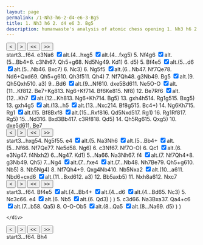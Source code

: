 ```yaml
---
layout: page
permalink: /1-Nh3-h6-2-d4-e6-3-Bg5
title: 1. Nh3 h6 2. d4 e6 3. Bg5
description: humanwaste's analysis of atomic chess opening 1. Nh3 h6 2. d4 e6 3. Bg5
---
```

<body>
  <div class="gamecontainer selected">
    <div id="game0" style="display: flex; flex-direction: column;">
      <div id="board0" class="boardcontainer"></div>
      <div class="noselect">
        <input class="back" id="back0" type="button" value="<">
        <input class="forward" id="forward0" type="button" value=">">
        <input class="backback" id="backback0" type="button" value="<<">
        <input class="forwardforward" id="forwardforward0" type="button" value=">>">
      </div>
    </div>
    <div class="move-list game0 scroller" id="board0variation">
      <span class="move" id="board0move0">start</span><span class="move" id="board0move1">3...f6</span><span class="move" id="board0move2">4. e3</span><span class="move" id="board0move3"><span class="figurine">N</span>a6</span>
    <input type="checkbox" id="checkbox0-3" class="toggler" checked/><label for="checkbox0-3">alt.</label>(<span class="game0 variation" id="board0variation3"><span class="move" id="board0move3-0">4...hxg5</span>
    <input type="checkbox" id="checkbox0-3-0" class="toggler" checked/><label for="checkbox0-3-0">alt.</label>(<span class="game0 variation" id="board0variation3-0"><span class="move" id="board0move3-0-0">4...fxg5</span></span>)
    <span class="move" id="board0move3-1">5. <span class="figurine">N</span>f4</span><span class="move" id="board0move3-2">g6</span>
    <input type="checkbox" id="checkbox0-3-2" class="toggler" checked/><label for="checkbox0-3-2">alt.</label>(<span class="game0 variation" id="board0variation3-2"><span class="move" id="board0move3-2-0">5...<span class="figurine">B</span>b4+</span><span class="move" id="board0move3-2-1">6. c3</span><span class="move" id="board0move3-2-2"><span class="figurine">N</span>h6</span><span class="move" id="board0move3-2-3">7. <span class="figurine">Q</span>h5+</span><span class="move" id="board0move3-2-4">g6</span><span class="move" id="board0move3-2-5">8. <span class="figurine">N</span>d5</span><span class="move" id="board0move3-2-6"><span class="figurine">N</span>g4</span><span class="move" id="board0move3-2-7">9. <span class="figurine">K</span>d1</span></span>)
    <span class="move" id="board0move3-3">6. d5</span></span>)
    <span class="move" id="board0move4">5. <span class="figurine">B</span>f4</span><span class="move" id="board0move5">e5</span>
    <input type="checkbox" id="checkbox0-5" class="toggler" checked/><label for="checkbox0-5">alt.</label>(<span class="game0 variation" id="board0variation5"><span class="move" id="board0move5-0">5...d6</span>
    <input type="checkbox" id="checkbox0-5-0" class="toggler" checked/><label for="checkbox0-5-0">alt.</label>(<span class="game0 variation" id="board0variation5-0"><span class="move" id="board0move5-0-0">5...<span class="figurine">N</span>b4</span><span class="move" id="board0move5-0-1">6. <span class="figurine">B</span>xc7</span></span>)
    <span class="move" id="board0move5-1">6. <span class="figurine">N</span>c3</span></span>)
    <span class="move" id="board0move6">6. <span class="figurine">N</span>g5</span><span class="move" id="board0move7">f5</span>
    <input type="checkbox" id="checkbox0-7" class="toggler" checked/><label for="checkbox0-7">alt.</label>(<span class="game0 variation" id="board0variation7"><span class="move" id="board0move7-0">6...<span class="figurine">N</span>b4</span><span class="move" id="board0move7-1">7. <span class="figurine">N</span>f7</span><span class="move" id="board0move7-2"><span class="figurine">Q</span>e7</span><span class="move" id="board0move7-3">8. <span class="figurine">N</span>d6+</span><span class="move" id="board0move7-4"><span class="figurine">Q</span>xd6</span><span class="move" id="board0move7-5">9. <span class="figurine">Q</span>h5+</span><span class="move" id="board0move7-6">g6</span><span class="move" id="board0move7-7">10. <span class="figurine">Q</span>h3</span><span class="move" id="board0move7-8">f5</span><span class="move" id="board0move7-9">11. <span class="figurine">Q</span>h4</span></span>)
    <span class="move" id="board0move8">7. <span class="figurine">N</span>f7</span><span class="move" id="board0move9"><span class="figurine">Q</span>h4</span><span class="move" id="board0move10">8. g3</span><span class="move" id="board0move11"><span class="figurine">N</span>b4</span><span class="move" id="board0move12">9. <span class="figurine">B</span>g5</span>
    <input type="checkbox" id="checkbox0-12" class="toggler" checked/><label for="checkbox0-12">alt.</label>(<span class="game0 variation" id="board0variation12"><span class="move" id="board0move12-0">9. <span class="figurine">Q</span>h5</span><span class="move" id="board0move12-1"><span class="figurine">Q</span>xh5</span><span class="move" id="board0move12-2">10. a3</span></span>)
    <span class="move" id="board0move13">9...<span class="figurine">B</span>d6</span>
    <input type="checkbox" id="checkbox0-13" class="toggler" checked/><label for="checkbox0-13">alt.</label>(<span class="game0 variation" id="board0variation13"><span class="move" id="board0move13-0">9...<span class="figurine">N</span>f6</span><span class="move" id="board0move13-1">10. dxe5</span><span class="move" id="board0move13-2"><span class="figurine">B</span>d6</span><span class="move" id="board0move13-3">11. <span class="figurine">N</span>e5</span><span class="move" id="board0move13-4">O-O</span>
    <input type="checkbox" id="checkbox0-13-4" class="toggler" checked/><label for="checkbox0-13-4">alt.</label>(<span class="game0 variation" id="board0variation13-4"><span class="move" id="board0move13-4-0">11...<span class="figurine">K</span>f8</span><span class="move" id="board0move13-4-1">12. <span class="figurine">B</span>e7+</span><span class="move" id="board0move13-4-2"><span class="figurine">K</span>g8</span><span class="move" id="board0move13-4-3">13. <span class="figurine">N</span>g6+</span><span class="move" id="board0move13-4-4"><span class="figurine">K</span>f7</span><span class="move" id="board0move13-4-5">14. <span class="figurine">B</span>f6</span><span class="move" id="board0move13-4-6"><span class="figurine">K</span>e8</span><span class="move" id="board0move13-4-7">15. <span class="figurine">N</span>f8</span></span>)
    <span class="move" id="board0move13-5">12. <span class="figurine">B</span>e7</span><span class="move" id="board0move13-6"><span class="figurine">R</span>f6</span>
    <input type="checkbox" id="checkbox0-13-6" class="toggler" checked/><label for="checkbox0-13-6">alt.</label>(<span class="game0 variation" id="board0variation13-6"><span class="move" id="board0move13-6-0">12...<span class="figurine">K</span>h7</span>
    <input type="checkbox" id="checkbox0-13-6-0" class="toggler" checked/><label for="checkbox0-13-6-0">alt.</label>(<span class="game0 variation" id="board0variation13-6-0"><span class="move" id="board0move13-6-0-0">12...<span class="figurine">K</span>h8</span><span class="move" id="board0move13-6-0-1">13. <span class="figurine">N</span>g6+</span><span class="move" id="board0move13-6-0-2"><span class="figurine">K</span>h7</span><span class="move" id="board0move13-6-0-3">14. <span class="figurine">B</span>g5</span></span>)
    <span class="move" id="board0move13-6-1">13. gxh4</span><span class="move" id="board0move13-6-2">h5</span><span class="move" id="board0move13-6-3">14. <span class="figurine">R</span>g1</span><span class="move" id="board0move13-6-4">g5</span><span class="move" id="board0move13-6-5">15. <span class="figurine">B</span>xg5</span></span>)
    <span class="move" id="board0move13-7">13. gxh4</span><span class="move" id="board0move13-8">g5</span>
    <input type="checkbox" id="checkbox0-13-8" class="toggler" checked/><label for="checkbox0-13-8">alt.</label>(<span class="game0 variation" id="board0variation13-8"><span class="move" id="board0move13-8-0">13...h5</span>
    <input type="checkbox" id="checkbox0-13-8-0" class="toggler" checked/><label for="checkbox0-13-8-0">alt.</label>(<span class="game0 variation" id="board0variation13-8-0"><span class="move" id="board0move13-8-0-0">13...<span class="figurine">N</span>xc2</span><span class="move" id="board0move13-8-0-1">14. <span class="figurine">B</span>f8</span><span class="move" id="board0move13-8-0-2">g5</span><span class="move" id="board0move13-8-0-3">15. <span class="figurine">B</span>c4+</span></span>)
    <span class="move" id="board0move13-8-1">14. <span class="figurine">N</span>g6</span><span class="move" id="board0move13-8-2"><span class="figurine">K</span>h7</span><span class="move" id="board0move13-8-3">15. <span class="figurine">R</span>g1</span>
    <input type="checkbox" id="checkbox0-13-8-3" class="toggler" checked/><label for="checkbox0-13-8-3">alt.</label>(<span class="game0 variation" id="board0variation13-8-3"><span class="move" id="board0move13-8-3-0">15. <span class="figurine">B</span>f8</span><span class="move" id="board0move13-8-3-1"><span class="figurine">B</span>xf8</span>
    <input type="checkbox" id="checkbox0-13-8-3-1" class="toggler" checked/><label for="checkbox0-13-8-3-1">alt.</label>(<span class="game0 variation" id="board0variation13-8-3-1"><span class="move" id="board0move13-8-3-1-0">15...<span class="figurine">R</span>xf8</span><span class="move" id="board0move13-8-3-1-1">16. <span class="figurine">Q</span>d5</span><span class="move" id="board0move13-8-3-1-2"><span class="figurine">N</span>xd5</span><span class="move" id="board0move13-8-3-1-3">17. <span class="figurine">R</span>g1</span></span>)
    <span class="move" id="board0move13-8-3-2">16. <span class="figurine">R</span>g1</span><span class="move" id="board0move13-8-3-3"><span class="figurine">R</span>f8</span><span class="move" id="board0move13-8-3-4">17. <span class="figurine">R</span>g5</span></span>)
    <span class="move" id="board0move13-8-4">15...<span class="figurine">N</span>d3</span><span class="move" id="board0move13-8-5">16. <span class="figurine">B</span>xd3</span><span class="move" id="board0move13-8-6"><span class="figurine">B</span>b4</span><span class="move" id="board0move13-8-7">17. c3</span><span class="move" id="board0move13-8-8"><span class="figurine">R</span>f8</span><span class="move" id="board0move13-8-9">18. <span class="figurine">Q</span>d5</span></span>)
    <span class="move" id="board0move13-9">14. <span class="figurine">Q</span>h5</span><span class="move" id="board0move13-10"><span class="figurine">R</span>g6</span><span class="move" id="board0move13-11">15. <span class="figurine">Q</span>xg5</span></span>)
    <span class="move" id="board0move14">10. dxe5</span><span class="move" id="board0move15">d6</span><span class="move" id="board0move16">11. <span class="figurine">B</span>e7</span>
    </div>
  </div>
  <div class="gamecontainer">
    <div id="game1" style="display: flex; flex-direction: column;">
      <div id="board1" class="boardcontainer"></div>
      <div class="noselect">
        <input class="back" id="back1" type="button" value="<">
        <input class="forward" id="forward1" type="button" value=">">
        <input class="backback" id="backback1" type="button" value="<<">
        <input class="forwardforward" id="forwardforward1" type="button" value=">>">
      </div>
    </div>
    <div class="move-list game1 scroller" id="board1variation">
      <span class="move" id="board1move0">start</span><span class="move" id="board1move1">3...hxg5</span><span class="move" id="board1move2">4. <span class="figurine">N</span>g5</span><span class="move" id="board1move3">f5</span><span class="move" id="board1move4">5. e4</span>
    <input type="checkbox" id="checkbox1-4" class="toggler" checked/><label for="checkbox1-4">alt.</label>(<span class="game1 variation" id="board1variation4"><span class="move" id="board1move4-0">5. <span class="figurine">N</span>a3</span><span class="move" id="board1move4-1"><span class="figurine">N</span>h6</span>
    <input type="checkbox" id="checkbox1-4-1" class="toggler" checked/><label for="checkbox1-4-1">alt.</label>(<span class="game1 variation" id="board1variation4-1"><span class="move" id="board1move4-1-0">5...<span class="figurine">B</span>b4+</span>
    <input type="checkbox" id="checkbox1-4-1-0" class="toggler" checked/><label for="checkbox1-4-1-0">alt.</label>(<span class="game1 variation" id="board1variation4-1-0"><span class="move" id="board1move4-1-0-0">5...<span class="figurine">N</span>f6</span><span class="move" id="board1move4-1-0-1">6. <span class="figurine">N</span>f7</span><span class="move" id="board1move4-1-0-2"><span class="figurine">Q</span>e7</span><span class="move" id="board1move4-1-0-3">7. <span class="figurine">N</span>e5</span><span class="move" id="board1move4-1-0-4">d5</span><span class="move" id="board1move4-1-0-5">8. <span class="figurine">N</span>g6</span></span>)
    <span class="move" id="board1move4-1-1">6. c3</span><span class="move" id="board1move4-1-2"><span class="figurine">N</span>f6</span><span class="move" id="board1move4-1-3">7. <span class="figurine">N</span>f7</span><span class="move" id="board1move4-1-4">O-O</span></span>)
    <span class="move" id="board1move4-2">6. <span class="figurine">Q</span>c1</span>
    <input type="checkbox" id="checkbox1-4-2" class="toggler" checked/><label for="checkbox1-4-2">alt.</label>(<span class="game1 variation" id="board1variation4-2"><span class="move" id="board1move4-2-0">6. e3</span><span class="move" id="board1move4-2-1"><span class="figurine">N</span>g4</span><span class="move" id="board1move4-2-2">7. f4</span><span class="move" id="board1move4-2-3"><span class="figurine">N</span>xh2</span></span>)
    <span class="move" id="board1move4-3">6...<span class="figurine">N</span>g4</span><span class="move" id="board1move4-4">7. <span class="figurine">K</span>d1</span></span>)
    <span class="move" id="board1move5">5...<span class="figurine">N</span>a6</span><span class="move" id="board1move6">6. <span class="figurine">N</span>a3</span><span class="move" id="board1move7"><span class="figurine">N</span>h6</span><span class="move" id="board1move8">7. f4</span>
    <input type="checkbox" id="checkbox1-8" class="toggler" checked/><label for="checkbox1-8">alt.</label>(<span class="game1 variation" id="board1variation8"><span class="move" id="board1move8-0">7. <span class="figurine">N</span>f7</span><span class="move" id="board1move8-1"><span class="figurine">Q</span>h4+</span><span class="move" id="board1move8-2">8. g3</span><span class="move" id="board1move8-3"><span class="figurine">N</span>b4</span><span class="move" id="board1move8-4">9. <span class="figurine">Q</span>h5</span></span>)
    <span class="move" id="board1move9">7...<span class="figurine">N</span>g4</span>
    <input type="checkbox" id="checkbox1-9" class="toggler" checked/><label for="checkbox1-9">alt.</label>(<span class="game1 variation" id="board1variation9"><span class="move" id="board1move9-0">7...fxe4</span>
    <input type="checkbox" id="checkbox1-9-0" class="toggler" checked/><label for="checkbox1-9-0">alt.</label>(<span class="game1 variation" id="board1variation9-0"><span class="move" id="board1move9-0-0">7...<span class="figurine">N</span>b4</span><span class="move" id="board1move9-0-1">8. <span class="figurine">N</span>h7</span><span class="move" id="board1move9-0-2"><span class="figurine">B</span>e7</span><span class="move" id="board1move9-0-3">9. <span class="figurine">Q</span>h5+</span><span class="move" id="board1move9-0-4">g6</span><span class="move" id="board1move9-0-5">10. <span class="figurine">N</span>b5</span></span>)
    <span class="move" id="board1move9-1">8. <span class="figurine">N</span>b5</span><span class="move" id="board1move9-2"><span class="figurine">N</span>g4</span></span>)
    <span class="move" id="board1move10">8. <span class="figurine">N</span>f7</span><span class="move" id="board1move11"><span class="figurine">Q</span>h4+</span><span class="move" id="board1move12">9. <span class="figurine">Q</span>xg4</span><span class="move" id="board1move13"><span class="figurine">N</span>b4</span><span class="move" id="board1move14">10. <span class="figurine">N</span>b5</span><span class="move" id="board1move15"><span class="figurine">N</span>xa2</span>
    <input type="checkbox" id="checkbox1-15" class="toggler" checked/><label for="checkbox1-15">alt.</label>(<span class="game1 variation" id="board1variation15"><span class="move" id="board1move15-0">10...a6</span><span class="move" id="board1move15-1">11. <span class="figurine">N</span>bd6+</span><span class="move" id="board1move15-2">cxd6</span>
    <input type="checkbox" id="checkbox1-15-2" class="toggler" checked/><label for="checkbox1-15-2">alt.</label>(<span class="game1 variation" id="board1variation15-2"><span class="move" id="board1move15-2-0">11...<span class="figurine">B</span>xd6</span><span class="move" id="board1move15-2-1">12. a3</span></span>)
    <span class="move" id="board1move15-3">12. <span class="figurine">B</span>b5</span><span class="move" id="board1move15-4">axb5</span></span>)
    <span class="move" id="board1move16">11. <span class="figurine">N</span>xh8</span><span class="move" id="board1move17">a6</span><span class="move" id="board1move18">12. <span class="figurine">N</span>xc7</span>
    </div>
  </div>
  <div class="gamecontainer">
    <div id="game2" style="display: flex; flex-direction: column;">
      <div id="board2" class="boardcontainer"></div>
      <div class="noselect">
        <input class="back" id="back2" type="button" value="<">
        <input class="forward" id="forward2" type="button" value=">">
        <input class="backback" id="backback2" type="button" value="<<">
        <input class="forwardforward" id="forwardforward2" type="button" value=">>">
      </div>
    </div>
    <div class="move-list game2 scroller" id="board2variation">
      <span class="move" id="board2move0">start</span><span class="move" id="board2move1">3...f6</span><span class="move" id="board2move2">4. <span class="figurine">B</span>f4</span><span class="move" id="board2move3">e5</span>
    <input type="checkbox" id="checkbox2-3" class="toggler" checked/><label for="checkbox2-3">alt.</label>(<span class="game2 variation" id="board2variation3"><span class="move" id="board2move3-0">4...<span class="figurine">B</span>b4+</span>
    <input type="checkbox" id="checkbox2-3-0" class="toggler" checked/><label for="checkbox2-3-0">alt.</label>(<span class="game2 variation" id="board2variation3-0"><span class="move" id="board2move3-0-0">4...d6</span>
    <input type="checkbox" id="checkbox2-3-0-0" class="toggler" checked/><label for="checkbox2-3-0-0">alt.</label>(<span class="game2 variation" id="board2variation3-0-0"><span class="move" id="board2move3-0-0-0">4...<span class="figurine">B</span>d6</span><span class="move" id="board2move3-0-0-1">5. <span class="figurine">N</span>c3</span></span>)
    <span class="move" id="board2move3-0-1">5. <span class="figurine">N</span>c3</span><span class="move" id="board2move3-0-2">c6</span><span class="move" id="board2move3-0-3">6. e4</span>
    <input type="checkbox" id="checkbox2-3-0-3" class="toggler" checked/><label for="checkbox2-3-0-3">alt.</label>(<span class="game2 variation" id="board2variation3-0-3"><span class="move" id="board2move3-0-3-0">6. <span class="figurine">N</span>b5</span>
    <input type="checkbox" id="checkbox2-3-0-3-0" class="toggler" checked/><label for="checkbox2-3-0-3-0">alt.</label>(<span class="game2 variation" id="board2variation3-0-3-0"><span class="move" id="board2move3-0-3-0-0">6. <span class="figurine">Q</span>d3</span></span>)
    </span>)
    </span>)
    <span class="move" id="board2move3-1">5. c3</span><span class="move" id="board2move3-2">d6</span><span class="move" id="board2move3-3">6. <span class="figurine">N</span>a3</span><span class="move" id="board2move3-4"><span class="figurine">B</span>xa3</span><span class="move" id="board2move3-5">7. <span class="figurine">Q</span>a4+</span><span class="move" id="board2move3-6">c6</span>
    <input type="checkbox" id="checkbox2-3-6" class="toggler" checked/><label for="checkbox2-3-6">alt.</label>(<span class="game2 variation" id="board2variation3-6"><span class="move" id="board2move3-6-0">7...b5</span><span class="move" id="board2move3-6-1">8. <span class="figurine">Q</span>a5</span></span>)
    <span class="move" id="board2move3-7">8. O-O-O</span><span class="move" id="board2move3-8">b5</span>
    <input type="checkbox" id="checkbox2-3-8" class="toggler" checked/><label for="checkbox2-3-8">alt.</label>(<span class="game2 variation" id="board2variation3-8"><span class="move" id="board2move3-8-0">8...<span class="figurine">Q</span>a5</span>
    <input type="checkbox" id="checkbox2-3-8-0" class="toggler" checked/><label for="checkbox2-3-8-0">alt.</label>(<span class="game2 variation" id="board2variation3-8-0"><span class="move" id="board2move3-8-0-0">8...<span class="figurine">N</span>a6</span><span class="move" id="board2move3-8-0-1">9. d5</span></span>)
    </span>)
    </span>)
    
    </div>
  </div>
  <div class="gamecontainer">
    <div id="game3" style="display: flex; flex-direction: column;">
      <div id="board3" class="boardcontainer"></div>
      <div class="noselect">
        <input class="back" id="back3" type="button" value="<">
        <input class="forward" id="forward3" type="button" value=">">
        <input class="backback" id="backback3" type="button" value="<<">
        <input class="forwardforward" id="forwardforward3" type="button" value=">>">
      </div>
    </div>
    <div class="move-list game3 scroller" id="board3variation">
      <span class="move" id="board3move0">start</span><span class="move" id="board3move1">3...f6</span><span class="move" id="board3move2">4. <span class="figurine">B</span>h4</span>
    </div>
  </div>

  <script>
    const numOfBoards = 4
    const fenlist =
    [
      [["rnbqkbnr/pppp1pp1/4p2p/6B1/3P4/7N/PPP1PPPP/RN1QKB1R b KQkq - 1 3",null],["rnbqkbnr/pppp2p1/4pp1p/6B1/3P4/7N/PPP1PPPP/RN1QKB1R w KQkq - 0 4",null],["rnbqkbnr/pppp2p1/4pp1p/6B1/3P4/4P2N/PPP2PPP/RN1QKB1R b KQkq - 0 4",null],["r1bqkbnr/pppp2p1/n3pp1p/6B1/3P4/4P2N/PPP2PPP/RN1QKB1R w KQkq - 1 5",[["rnbqkbnr/pppp2p1/4pp2/8/3P4/4P2N/PPP2PPP/RN1QKB1R w KQkq - 0 5",[["rnbqkbnr/pppp2p1/4p2p/8/3P4/4P2N/PPP2PPP/RN1QKB1R w KQkq - 0 5",null]]],["rnbqkbnr/pppp2p1/4pp2/8/3P1N2/4P3/PPP2PPP/RN1QKB1R b KQkq - 1 5",null],["rnbqkbnr/pppp4/4ppp1/8/3P1N2/4P3/PPP2PPP/RN1QKB1R w KQkq - 0 6",[["rnbqk1nr/pppp2p1/4pp2/8/1b1P1N2/4P3/PPP2PPP/RN1QKB1R w KQkq - 2 6",null],["rnbqk1nr/pppp2p1/4pp2/8/1b1P1N2/2P1P3/PP3PPP/RN1QKB1R b KQkq - 0 6",null],["rnbqk2r/pppp2p1/4pp1n/8/1b1P1N2/2P1P3/PP3PPP/RN1QKB1R w KQkq - 1 7",null],["rnbqk2r/pppp2p1/4pp1n/7Q/1b1P1N2/2P1P3/PP3PPP/RN2KB1R b KQkq - 2 7",null],["rnbqk2r/pppp4/4pppn/7Q/1b1P1N2/2P1P3/PP3PPP/RN2KB1R w KQkq - 0 8",null],["rnbqk2r/pppp4/4pppn/3N3Q/1b1P4/2P1P3/PP3PPP/RN2KB1R b KQkq - 1 8",null],["rnbqk2r/pppp4/4ppp1/3N3Q/1b1P2n1/2P1P3/PP3PPP/RN2KB1R w KQkq - 2 9",null],["rnbqk2r/pppp4/4ppp1/3N3Q/1b1P2n1/2P1P3/PP3PPP/RN1K1B1R b kq - 3 9",null]]],["rnbqkbnr/pppp4/4ppp1/3P4/5N2/4P3/PPP2PPP/RN1QKB1R b KQkq - 0 6",null]]],["r1bqkbnr/pppp2p1/n3pp1p/8/3P1B2/4P2N/PPP2PPP/RN1QKB1R b KQkq - 2 5",null],["r1bqkbnr/pppp2p1/n4p1p/4p3/3P1B2/4P2N/PPP2PPP/RN1QKB1R w KQkq - 0 6",[["r1bqkbnr/ppp3p1/n2ppp1p/8/3P1B2/4P2N/PPP2PPP/RN1QKB1R w KQkq - 0 6",[["r1bqkbnr/pppp2p1/4pp1p/8/1n1P1B2/4P2N/PPP2PPP/RN1QKB1R w KQkq - 3 6",null],["r3kbnr/pp1p2p1/4pp1p/8/1n1P4/4P2N/PPP2PPP/RN1QKB1R b KQkq - 0 6",null]]],["r1bqkbnr/ppp3p1/n2ppp1p/8/3P1B2/2N1P2N/PPP2PPP/R2QKB1R b KQkq - 1 6",null]]],["r1bqkbnr/pppp2p1/n4p1p/4p1N1/3P1B2/4P3/PPP2PPP/RN1QKB1R b KQkq - 1 6",null],["r1bqkbnr/pppp2p1/n6p/4ppN1/3P1B2/4P3/PPP2PPP/RN1QKB1R w KQkq - 0 7",[["r1bqkbnr/pppp2p1/5p1p/4p1N1/1n1P1B2/4P3/PPP2PPP/RN1QKB1R w KQkq - 2 7",null],["r1bqkbnr/pppp1Np1/5p1p/4p3/1n1P1B2/4P3/PPP2PPP/RN1QKB1R b KQkq - 3 7",null],["r1b1kbnr/ppppqNp1/5p1p/4p3/1n1P1B2/4P3/PPP2PPP/RN1QKB1R w KQkq - 4 8",null],["r1b1kbnr/ppppq1p1/3N1p1p/4p3/1n1P1B2/4P3/PPP2PPP/RN1QKB1R b KQkq - 5 8",null],["r1b1kbnr/pppp2p1/5p1p/4p3/1n1P1B2/4P3/PPP2PPP/RN1QKB1R w KQkq - 0 9",null],["r1b1kbnr/pppp2p1/5p1p/4p2Q/1n1P1B2/4P3/PPP2PPP/RN2KB1R b KQkq - 1 9",null],["r1b1kbnr/pppp4/5ppp/4p2Q/1n1P1B2/4P3/PPP2PPP/RN2KB1R w KQkq - 0 10",null],["r1b1kbnr/pppp4/5ppp/4p3/1n1P1B2/4P2Q/PPP2PPP/RN2KB1R b KQkq - 1 10",null],["r1b1kbnr/pppp4/6pp/4pp2/1n1P1B2/4P2Q/PPP2PPP/RN2KB1R w KQkq - 0 11",null],["r1b1kbnr/pppp4/6pp/4pp2/1n1P1B1Q/4P3/PPP2PPP/RN2KB1R b KQkq - 1 11",null]]],["r1bqkbnr/pppp1Np1/n6p/4pp2/3P1B2/4P3/PPP2PPP/RN1QKB1R b KQkq - 1 7",null],["r1b1kbnr/pppp1Np1/n6p/4pp2/3P1B1q/4P3/PPP2PPP/RN1QKB1R w KQkq - 2 8",null],["r1b1kbnr/pppp1Np1/n6p/4pp2/3P1B1q/4P1P1/PPP2P1P/RN1QKB1R b KQkq - 0 8",null],["r1b1kbnr/pppp1Np1/7p/4pp2/1n1P1B1q/4P1P1/PPP2P1P/RN1QKB1R w KQkq - 1 9",null],["r1b1kbnr/pppp1Np1/7p/4ppB1/1n1P3q/4P1P1/PPP2P1P/RN1QKB1R b KQkq - 2 9",[["r1b1kbnr/pppp1Np1/7p/4pp1Q/1n1P1B1q/4P1P1/PPP2P1P/RN2KB1R b KQkq - 2 9",null],["r1b1kbnr/pppp1Np1/7p/4pp2/1n1P1B2/4P1P1/PPP2P1P/RN2KB1R w KQkq - 0 10",null],["r1b1kbnr/pppp1Np1/7p/4pp2/1n1P1B2/P3P1P1/1PP2P1P/RN2KB1R b KQkq - 0 10",null]]],["r1b1k1nr/pppp1Np1/3b3p/4ppB1/1n1P3q/4P1P1/PPP2P1P/RN1QKB1R w KQkq - 3 10",[["r1b1kb1r/pppp1Np1/5n1p/4ppB1/1n1P3q/4P1P1/PPP2P1P/RN1QKB1R w KQkq - 3 10",null],["r1b1kb1r/pppp1Np1/7p/5pB1/1n5q/4P1P1/PPP2P1P/RN1QKB1R b KQkq - 0 10",null],["r1b1k2r/pppp1Np1/3b3p/5pB1/1n5q/4P1P1/PPP2P1P/RN1QKB1R w KQkq - 1 11",null],["r1b1k2r/pppp2p1/3b3p/4NpB1/1n5q/4P1P1/PPP2P1P/RN1QKB1R b KQkq - 2 11",null],["r1b2rk1/pppp2p1/3b3p/4NpB1/1n5q/4P1P1/PPP2P1P/RN1QKB1R w KQ - 3 12",[["r1b2k1r/pppp2p1/3b3p/4NpB1/1n5q/4P1P1/PPP2P1P/RN1QKB1R w KQ - 3 12",null],["r1b2k1r/ppppB1p1/3b3p/4Np2/1n5q/4P1P1/PPP2P1P/RN1QKB1R b KQ - 4 12",null],["r1b3kr/ppppB1p1/3b3p/4Np2/1n5q/4P1P1/PPP2P1P/RN1QKB1R w KQ - 5 13",null],["r1b3kr/ppppB1p1/3b2Np/5p2/1n5q/4P1P1/PPP2P1P/RN1QKB1R b KQ - 6 13",null],["r1b4r/ppppBkp1/3b2Np/5p2/1n5q/4P1P1/PPP2P1P/RN1QKB1R w KQ - 7 14",null],["r1b4r/pppp1kp1/3b1BNp/5p2/1n5q/4P1P1/PPP2P1P/RN1QKB1R b KQ - 8 14",null],["r1b1k2r/pppp2p1/3b1BNp/5p2/1n5q/4P1P1/PPP2P1P/RN1QKB1R w KQ - 9 15",null],["r1b1kN1r/pppp2p1/3b1B1p/5p2/1n5q/4P1P1/PPP2P1P/RN1QKB1R b KQ - 10 15",null]]],["r1b2rk1/ppppB1p1/3b3p/4Np2/1n5q/4P1P1/PPP2P1P/RN1QKB1R b KQ - 4 12",null],["r1b3k1/ppppB1p1/3b1r1p/4Np2/1n5q/4P1P1/PPP2P1P/RN1QKB1R w KQ - 5 13",[["r1b2r2/ppppB1pk/3b3p/4Np2/1n5q/4P1P1/PPP2P1P/RN1QKB1R w KQ - 5 13",[["r1b2r1k/ppppB1p1/3b3p/4Np2/1n5q/4P1P1/PPP2P1P/RN1QKB1R w KQ - 5 13",null],["r1b2r1k/ppppB1p1/3b2Np/5p2/1n5q/4P1P1/PPP2P1P/RN1QKB1R b KQ - 6 13",null],["r1b2r2/ppppB1pk/3b2Np/5p2/1n5q/4P1P1/PPP2P1P/RN1QKB1R w KQ - 7 14",null],["r1b2r2/pppp2pk/3b2Np/5pB1/1n5q/4P1P1/PPP2P1P/RN1QKB1R b KQ - 8 14",null]]],["r1b2r2/ppppB1pk/3b3p/4Np2/1n6/4P3/PPP2P1P/RN1QKB1R b KQ - 0 13",null],["r1b2r2/ppppB1pk/3b4/4Np1p/1n6/4P3/PPP2P1P/RN1QKB1R w KQ - 0 14",null],["r1b2r2/ppppB1pk/3b4/4Np1p/1n6/4P3/PPP2P1P/RN1QKBR1 b Q - 1 14",null],["r1b2r2/ppppB2k/3b4/4Nppp/1n6/4P3/PPP2P1P/RN1QKBR1 w Q g6 0 15",null],["r1b2r2/pppp3k/3b4/4Np1p/1n6/4P3/PPP2P1P/RN1QKBR1 b Q - 0 15",null]]],["r1b3k1/ppppB1p1/3b1r1p/4Np2/1n6/4P3/PPP2P1P/RN1QKB1R b KQ - 0 13",null],["r1b3k1/ppppB3/3b1r1p/4Npp1/1n6/4P3/PPP2P1P/RN1QKB1R w KQ g6 0 14",[["r1b3k1/ppppB1p1/3b1r2/4Np1p/1n6/4P3/PPP2P1P/RN1QKB1R w KQ - 0 14",[["r1b3k1/ppppB1p1/3b1r1p/4Np2/8/4P3/PP3P1P/R3KB1R w KQ - 0 14",null],["r1b2Bk1/pppp2p1/3b1r1p/4Np2/8/4P3/PP3P1P/R3KB1R b KQ - 1 14",null],["r1b2Bk1/pppp4/3b1r1p/4Npp1/8/4P3/PP3P1P/R3KB1R w KQ g6 0 15",null],["r1b2Bk1/pppp4/3b1r1p/4Npp1/2B5/4P3/PP3P1P/R3K2R b KQ - 1 15",null]]],["r1b3k1/ppppB1p1/3b1rN1/5p1p/1n6/4P3/PPP2P1P/RN1QKB1R b KQ - 1 14",null],["r1b5/ppppB1pk/3b1rN1/5p1p/1n6/4P3/PPP2P1P/RN1QKB1R w KQ - 2 15",null],["r1b5/ppppB1pk/3b1rN1/5p1p/1n6/4P3/PPP2P1P/RN1QKBR1 b Q - 3 15",[["r1b2B2/pppp2pk/3b1rN1/5p1p/1n6/4P3/PPP2P1P/RN1QKB1R b KQ - 3 15",null],["r1b5/pppp2pk/5rN1/5p1p/1n6/4P3/PPP2P1P/RN1QKB1R w KQ - 0 16",[["r1b5/pppp2pk/3b2N1/5p1p/1n6/4P3/PPP2P1P/RN1QKB1R w KQ - 0 16",null],["r1b5/pppp2pk/3b2N1/3Q1p1p/1n6/4P3/PPP2P1P/RN2KB1R b KQ - 1 16",null],["r1b5/pppp2pk/6N1/5p1p/8/4P3/PPP2P1P/RN2KB1R w KQ - 0 17",null],["r1b5/pppp2pk/6N1/5p1p/8/4P3/PPP2P1P/RN2KBR1 b Q - 1 17",null]]],["r1b5/pppp2pk/5rN1/5p1p/1n6/4P3/PPP2P1P/RN1QKBR1 b Q - 1 16",null],["r1b2r2/pppp2pk/6N1/5p1p/1n6/4P3/PPP2P1P/RN1QKBR1 w Q - 2 17",null],["r1b2r2/pppp2pk/6N1/5pRp/1n6/4P3/PPP2P1P/RN1QKB2 b Q - 3 17",null]]],["r1b5/ppppB1pk/3b1rN1/5p1p/8/3nP3/PPP2P1P/RN1QKBR1 w Q - 4 16",null],["r1b5/ppppB1pk/3b1rN1/5p1p/8/4P3/PPP2P1P/RN1QK1R1 b Q - 0 16",null],["r1b5/ppppB1pk/5rN1/5p1p/1b6/4P3/PPP2P1P/RN1QK1R1 w Q - 1 17",null],["r1b5/ppppB1pk/5rN1/5p1p/1b6/2P1P3/PP3P1P/RN1QK1R1 b Q - 0 17",null],["r1b2r2/ppppB1pk/6N1/5p1p/1b6/2P1P3/PP3P1P/RN1QK1R1 w Q - 1 18",null],["r1b2r2/ppppB1pk/6N1/3Q1p1p/1b6/2P1P3/PP3P1P/RN2K1R1 b Q - 2 18",null]]],["r1b3k1/ppppB3/3b1r1p/4NppQ/1n6/4P3/PPP2P1P/RN2KB1R b KQ - 1 14",null],["r1b3k1/ppppB3/3b2rp/4NppQ/1n6/4P3/PPP2P1P/RN2KB1R w KQ - 2 15",null],["r1b3k1/ppppB3/3b3p/4Np2/1n6/4P3/PPP2P1P/RN2KB1R b KQ - 0 15",null]]],["r1b1k1nr/pppp1Np1/7p/5pB1/1n5q/4P1P1/PPP2P1P/RN1QKB1R b KQkq - 0 10",null],["r1b1k1nr/ppp2Np1/3p3p/5pB1/1n5q/4P1P1/PPP2P1P/RN1QKB1R w KQkq - 0 11",null],["r1b1k1nr/ppp1BNp1/3p3p/5p2/1n5q/4P1P1/PPP2P1P/RN1QKB1R b KQkq - 1 11",null]]
      ,
      [["rnbqkbnr/pppp1pp1/4p2p/6B1/3P4/7N/PPP1PPPP/RN1QKB1R b KQkq - 1 3",null],["rnbqkbnr/pppp1pp1/4p3/8/3P4/7N/PPP1PPPP/RN1QKB1R w KQkq - 0 4",null],["rnbqkbnr/pppp1pp1/4p3/6N1/3P4/8/PPP1PPPP/RN1QKB1R b KQkq - 1 4",null],["rnbqkbnr/pppp2p1/4p3/5pN1/3P4/8/PPP1PPPP/RN1QKB1R w KQkq f6 0 5",null],["rnbqkbnr/pppp2p1/4p3/5pN1/3PP3/8/PPP2PPP/RN1QKB1R b KQkq e3 0 5",[["rnbqkbnr/pppp2p1/4p3/5pN1/3P4/N7/PPP1PPPP/R2QKB1R b KQkq - 1 5",null],["rnbqkb1r/pppp2p1/4p2n/5pN1/3P4/N7/PPP1PPPP/R2QKB1R w KQkq - 2 6",[["rnbqk1nr/pppp2p1/4p3/5pN1/1b1P4/N7/PPP1PPPP/R2QKB1R w KQkq - 2 6",[["rnbqkb1r/pppp2p1/4pn2/5pN1/3P4/N7/PPP1PPPP/R2QKB1R w KQkq - 2 6",null],["rnbqkb1r/pppp1Np1/4pn2/5p2/3P4/N7/PPP1PPPP/R2QKB1R b KQkq - 3 6",null],["rnb1kb1r/ppppqNp1/4pn2/5p2/3P4/N7/PPP1PPPP/R2QKB1R w KQkq - 4 7",null],["rnb1kb1r/ppppq1p1/4pn2/4Np2/3P4/N7/PPP1PPPP/R2QKB1R b KQkq - 5 7",null],["rnb1kb1r/ppp1q1p1/4pn2/3pNp2/3P4/N7/PPP1PPPP/R2QKB1R w KQkq d6 0 8",null],["rnb1kb1r/ppp1q1p1/4pnN1/3p1p2/3P4/N7/PPP1PPPP/R2QKB1R b KQkq - 1 8",null]]],["rnbqk1nr/pppp2p1/4p3/5pN1/1b1P4/N1P5/PP2PPPP/R2QKB1R b KQkq - 0 6",null],["rnbqk2r/pppp2p1/4pn2/5pN1/1b1P4/N1P5/PP2PPPP/R2QKB1R w KQkq - 1 7",null],["rnbqk2r/pppp1Np1/4pn2/5p2/1b1P4/N1P5/PP2PPPP/R2QKB1R b KQkq - 2 7",null],["rnbq1rk1/pppp1Np1/4pn2/5p2/1b1P4/N1P5/PP2PPPP/R2QKB1R w KQ - 3 8",null]]],["rnbqkb1r/pppp2p1/4p2n/5pN1/3P4/N7/PPP1PPPP/R1Q1KB1R b KQkq - 3 6",[["rnbqkb1r/pppp2p1/4p2n/5pN1/3P4/N3P3/PPP2PPP/R2QKB1R b KQkq - 0 6",null],["rnbqkb1r/pppp2p1/4p3/5pN1/3P2n1/N3P3/PPP2PPP/R2QKB1R w KQkq - 1 7",null],["rnbqkb1r/pppp2p1/4p3/5pN1/3P1Pn1/N3P3/PPP3PP/R2QKB1R b KQkq f3 0 7",null],["rnbqkb1r/pppp2p1/4p3/5pN1/3P1P2/N3P3/PPP3P1/R2QKB2 w Qkq - 0 8",null]]],["rnbqkb1r/pppp2p1/4p3/5pN1/3P2n1/N7/PPP1PPPP/R1Q1KB1R w KQkq - 4 7",null],["rnbqkb1r/pppp2p1/4p3/5pN1/3P2n1/N7/PPP1PPPP/R1QK1B1R b kq - 5 7",null]]],["r1bqkbnr/pppp2p1/n3p3/5pN1/3PP3/8/PPP2PPP/RN1QKB1R w KQkq - 1 6",null],["r1bqkbnr/pppp2p1/n3p3/5pN1/3PP3/N7/PPP2PPP/R2QKB1R b KQkq - 2 6",null],["r1bqkb1r/pppp2p1/n3p2n/5pN1/3PP3/N7/PPP2PPP/R2QKB1R w KQkq - 3 7",null],["r1bqkb1r/pppp2p1/n3p2n/5pN1/3PPP2/N7/PPP3PP/R2QKB1R b KQkq f3 0 7",[["r1bqkb1r/pppp1Np1/n3p2n/5p2/3PP3/N7/PPP2PPP/R2QKB1R b KQkq - 4 7",null],["r1b1kb1r/pppp1Np1/n3p2n/5p2/3PP2q/N7/PPP2PPP/R2QKB1R w KQkq - 5 8",null],["r1b1kb1r/pppp1Np1/n3p2n/5p2/3PP2q/N5P1/PPP2P1P/R2QKB1R b KQkq - 0 8",null],["r1b1kb1r/pppp1Np1/4p2n/5p2/1n1PP2q/N5P1/PPP2P1P/R2QKB1R w KQkq - 1 9",null],["r1b1kb1r/pppp1Np1/4p2n/5p1Q/1n1PP2q/N5P1/PPP2P1P/R3KB1R b KQkq - 2 9",null]]],["r1bqkb1r/pppp2p1/n3p3/5pN1/3PPPn1/N7/PPP3PP/R2QKB1R w KQkq - 1 8",[["r1bqkb1r/pppp2p1/n3p2n/6N1/3P1P2/N7/PPP3PP/R2QKB1R w KQkq - 0 8",[["r1bqkb1r/pppp2p1/4p2n/5pN1/1n1PPP2/N7/PPP3PP/R2QKB1R w KQkq - 1 8",null],["r1bqkb1r/pppp2pN/4p2n/5p2/1n1PPP2/N7/PPP3PP/R2QKB1R b KQkq - 2 8",null],["r1bqk2r/ppppb1pN/4p2n/5p2/1n1PPP2/N7/PPP3PP/R2QKB1R w KQkq - 3 9",null],["r1bqk2r/ppppb1pN/4p2n/5p1Q/1n1PPP2/N7/PPP3PP/R3KB1R b KQkq - 4 9",null],["r1bqk2r/ppppb2N/4p1pn/5p1Q/1n1PPP2/N7/PPP3PP/R3KB1R w KQkq - 0 10",null],["r1bqk2r/ppppb2N/4p1pn/1N3p1Q/1n1PPP2/8/PPP3PP/R3KB1R b KQkq - 1 10",null]]],["r1bqkb1r/pppp2p1/n3p2n/1N4N1/3P1P2/8/PPP3PP/R2QKB1R b KQkq - 1 8",null],["r1bqkb1r/pppp2p1/n3p3/1N4N1/3P1Pn1/8/PPP3PP/R2QKB1R w KQkq - 2 9",null]]],["r1bqkb1r/pppp1Np1/n3p3/5p2/3PPPn1/N7/PPP3PP/R2QKB1R b KQkq - 2 8",null],["r1b1kb1r/pppp1Np1/n3p3/5p2/3PPPnq/N7/PPP3PP/R2QKB1R w KQkq - 3 9",null],["r1b1kb1r/pppp1Np1/n3p3/5p2/3PPP2/N7/PPP3PP/R3KB1R b KQkq - 0 9",null],["r1b1kb1r/pppp1Np1/4p3/5p2/1n1PPP2/N7/PPP3PP/R3KB1R w KQkq - 1 10",null],["r1b1kb1r/pppp1Np1/4p3/1N3p2/1n1PPP2/8/PPP3PP/R3KB1R b KQkq - 2 10",null],["r1b1kb1r/pppp1Np1/4p3/1N3p2/3PPP2/8/1PP3PP/4KB1R w Kkq - 0 11",[["r1b1kb1r/1ppp1Np1/p3p3/1N3p2/1n1PPP2/8/PPP3PP/R3KB1R w KQkq - 0 11",null],["r1b1kb1r/1ppp1Np1/p2Np3/5p2/1n1PPP2/8/PPP3PP/R3KB1R b KQkq - 1 11",null],["r1b1kb1r/1p1p1Np1/p3p3/5p2/1n1PPP2/8/PPP3PP/R3KB1R w KQkq - 0 12",[["r1b1k2r/1ppp1Np1/p3p3/5p2/1n1PPP2/8/PPP3PP/R3KB1R w KQkq - 0 12",null],["r1b1k2r/1ppp1Np1/p3p3/5p2/1n1PPP2/P7/1PP3PP/R3KB1R b KQkq - 0 12",null]]],["r1b1kb1r/1p1p1Np1/p3p3/1B3p2/1n1PPP2/8/PPP3PP/R3K2R b KQkq - 1 12",null],["r1b1kb1r/1p1p1Np1/4p3/5p2/3PPP2/8/PPP3PP/R3K2R w KQkq - 0 13",null]]],["r1b1kb2/pppp2p1/4p3/1N3p2/3PPP2/8/1PP3PP/4KB1R b Kq - 0 11",null],["r1b1kb2/1ppp2p1/p3p3/1N3p2/3PPP2/8/1PP3PP/4KB1R w Kq - 0 12",null],["r3kb2/1p1p2p1/p3p3/5p2/3PPP2/8/1PP3PP/4KB1R b Kq - 0 12",null]]
      ,
      [["rnbqkbnr/pppp1pp1/4p2p/6B1/3P4/7N/PPP1PPPP/RN1QKB1R b KQkq - 1 3",null],["rnbqkbnr/pppp2p1/4pp1p/6B1/3P4/7N/PPP1PPPP/RN1QKB1R w KQkq - 0 4",null],["rnbqkbnr/pppp2p1/4pp1p/8/3P1B2/7N/PPP1PPPP/RN1QKB1R b KQkq - 1 4",null],["rnbqkbnr/pppp2p1/5p1p/4p3/3P1B2/7N/PPP1PPPP/RN1QKB1R w KQkq - 0 5",[["rnbqk1nr/pppp2p1/4pp1p/8/1b1P1B2/7N/PPP1PPPP/RN1QKB1R w KQkq - 2 5",[["rnbqkbnr/ppp3p1/3ppp1p/8/3P1B2/7N/PPP1PPPP/RN1QKB1R w KQkq - 0 5",[["rnbqk1nr/pppp2p1/3bpp1p/8/3P1B2/7N/PPP1PPPP/RN1QKB1R w KQkq - 2 5",null],["rnbqk1nr/pppp2p1/3bpp1p/8/3P1B2/2N4N/PPP1PPPP/R2QKB1R b KQkq - 3 5",null]]],["rnbqkbnr/ppp3p1/3ppp1p/8/3P1B2/2N4N/PPP1PPPP/R2QKB1R b KQkq - 1 5",null],["rnbqkbnr/pp4p1/2pppp1p/8/3P1B2/2N4N/PPP1PPPP/R2QKB1R w KQkq - 0 6",null],["rnbqkbnr/pp4p1/2pppp1p/8/3PPB2/2N4N/PPP2PPP/R2QKB1R b KQkq e3 0 6",[["rnbqkbnr/pp4p1/2pppp1p/1N6/3P1B2/7N/PPP1PPPP/R2QKB1R b KQkq - 1 6",[["rnbqkbnr/pp4p1/2pppp1p/8/3P1B2/2NQ3N/PPP1PPPP/R3KB1R b KQkq - 1 6",null]]]]]]],["rnbqk1nr/pppp2p1/4pp1p/8/1b1P1B2/2P4N/PP2PPPP/RN1QKB1R b KQkq - 0 5",null],["rnbqk1nr/ppp3p1/3ppp1p/8/1b1P1B2/2P4N/PP2PPPP/RN1QKB1R w KQkq - 0 6",null],["rnbqk1nr/ppp3p1/3ppp1p/8/1b1P1B2/N1P4N/PP2PPPP/R2QKB1R b KQkq - 1 6",null],["rnbqk1nr/ppp3p1/3ppp1p/8/3P1B2/2P4N/PP2PPPP/R2QKB1R w KQkq - 0 7",null],["rnbqk1nr/ppp3p1/3ppp1p/8/Q2P1B2/2P4N/PP2PPPP/R3KB1R b KQkq - 1 7",null],["rnbqk1nr/pp4p1/2pppp1p/8/Q2P1B2/2P4N/PP2PPPP/R3KB1R w KQkq - 0 8",[["rnbqk1nr/p1p3p1/3ppp1p/1p6/Q2P1B2/2P4N/PP2PPPP/R3KB1R w KQkq b6 0 8",null],["rnbqk1nr/p1p3p1/3ppp1p/Qp6/3P1B2/2P4N/PP2PPPP/R3KB1R b KQkq - 1 8",null]]],["rnbqk1nr/pp4p1/2pppp1p/8/Q2P1B2/2P4N/PP2PPPP/2KR1B1R b kq - 1 8",null],["rnbqk1nr/p5p1/2pppp1p/1p6/Q2P1B2/2P4N/PP2PPPP/2KR1B1R w kq b6 0 9",[["rnb1k1nr/pp4p1/2pppp1p/q7/Q2P1B2/2P4N/PP2PPPP/2KR1B1R w kq - 2 9",[["r1bqk1nr/pp4p1/n1pppp1p/8/Q2P1B2/2P4N/PP2PPPP/2KR1B1R w kq - 2 9",null],["r1bqk1nr/pp4p1/n1pppp1p/3P4/Q4B2/2P4N/PP2PPPP/2KR1B1R b kq - 0 9",null]]]]]]]]
      ,
      [["rnbqkbnr/pppp1pp1/4p2p/6B1/3P4/7N/PPP1PPPP/RN1QKB1R b KQkq - 1 3",null],["rnbqkbnr/pppp2p1/4pp1p/6B1/3P4/7N/PPP1PPPP/RN1QKB1R w KQkq - 0 4",null],["rnbqkbnr/pppp2p1/4pp1p/8/3P3B/7N/PPP1PPPP/RN1QKB1R b KQkq - 1 4",null]]
      ,
      
    ]

    var arrows = [
      {"2":[["b8-a6","3"],["h6-g5","3-0"],["f6-g5","3-0-0"]],"4":[["e6-e5","5"],["d7-d6","5-0"],["a6-b4","5-0-0"]],"6":[["f6-f5","7"],["a6-b4","7-0"]],"11":[["f4-g5","12"],["d1-h5","12-0"]],"12":[["f8-d6","13"],["g8-f6","13-0"]],"3-1":[["g7-g6","3-2"],["f8-b4","3-2-0"]],"13-3":[["e8-g8","13-4"],["e8-f8","13-4-0"]],"13-5":[["f8-f6","13-6"],["g8-h7","13-6-0"],["g8-h8","13-6-0-0"]],"13-7":[["g7-g5","13-8"],["h6-h5","13-8-0"],["b4-c2","13-8-0-0"]],"13-8-2":[["h1-g1","13-8-3"],["e7-f8","13-8-3-0"]],"13-8-3-0":[["d6-f8","13-8-3-1"],["f6-f8","13-8-3-1-0"]]}
      ,
      {"3":[["e2-e4","4"],["b1-a3","4-0"]],"7":[["f2-f4","8"],["g5-f7","8-0"]],"8":[["h6-g4","9"],["f5-e4","9-0"],["a6-b4","9-0-0"]],"14":[["b4-a2","15"],["a7-a6","15-0"]],"4-0":[["g8-h6","4-1"],["f8-b4","4-1-0"],["g8-f6","4-1-0-0"]],"4-1":[["d1-c1","4-2"],["e2-e3","4-2-0"]],"15-1":[["c7-d6","15-2"],["f8-d6","15-2-0"]]}
      ,
      {"2":[["e6-e5","3"],["f8-b4","3-0"],["d7-d6","3-0-0"],["f8-d6","3-0-0-0"]],"3-0-2":[["e2-e4","3-0-3"],["c3-b5","3-0-3-0"],["d1-d3","3-0-3-0-0"]],"3-5":[["c7-c6","3-6"],["b7-b5","3-6-0"]],"3-7":[["b7-b5","3-8"],["d8-a5","3-8-0"],["b8-a6","3-8-0-0"]]}
      ,
      {}
      ,
      
    ]

    var theme = "merida"

    function instantiateBoards(n) {
      // insert chessboards in n boardcontainers board0, board1, ...
      let boards = []
      for(let i = 0; i < n; i++) {
        let board = ChessBoard(`board${i}`, {
          pieceTheme: window["pieceThemes"][theme],
          boardTheme: window["boardThemes"][theme],
          position: "start",
          moveSpeed: 38,
          draggable: false,
          showNotation: false,
        })
        boards.push(board)
      }
      return boards
    }

    var boards = instantiateBoards(numOfBoards)
    var cursors = new Array(numOfBoards)
    var leaderlines = new Array(numOfBoards)
    for (let i = 0; i < numOfBoards; i++) {
      leaderlines[i] = [];
      cursors[i] = "0";
    }
  </script>
</body>